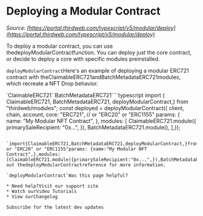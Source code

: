 # Deploying a Modular Contract

*Source: [https://portal.thirdweb.com/typescript/v5/modular/deploy](https://portal.thirdweb.com/typescript/v5/modular/deploy)*

To deploy a modular contract, you can use thedeployModularContractfunction. You can deploy just the core contract, or decide to deploy a core with specific modules preinstalled.

`deployModularContract`Here's an example of deploying a modular ERC721 contract with theClaimableERC721andBatchMetadataERC721modules, which recreate a NFT Drop behavior.

`ClaimableERC721``BatchMetadataERC721````typescript
import {  ClaimableERC721,  BatchMetadataERC721,  deployModularContract,} from "thirdweb/modules"; const deployed = deployModularContract({  client,  chain,  account,  core: "ERC721", // or "ERC20" or "ERC1155"  params: {    name: "My Modular NFT Contract",  },  modules: [    ClaimableERC721.module({      primarySaleRecipient: "0x...",    }),    BatchMetadataERC721.module(),  ],});
```

`import{ClaimableERC721,BatchMetadataERC721,deployModularContract,}from"thirdweb/modules";constdeployed=deployModularContract({client,chain,account,core:"ERC721",// or "ERC20" or "ERC1155"params: {name:"My Modular NFT Contract",},modules: [ClaimableERC721.module({primarySaleRecipient:"0x...",}),BatchMetadataERC721.module(),],});`Check out thedeployModularContractreference for more information.

`deployModularContract`Was this page helpful?

* Need help?Visit our support site
* Watch ourVideo Tutorials
* View ourChangelog

Subscribe for the latest dev updates

